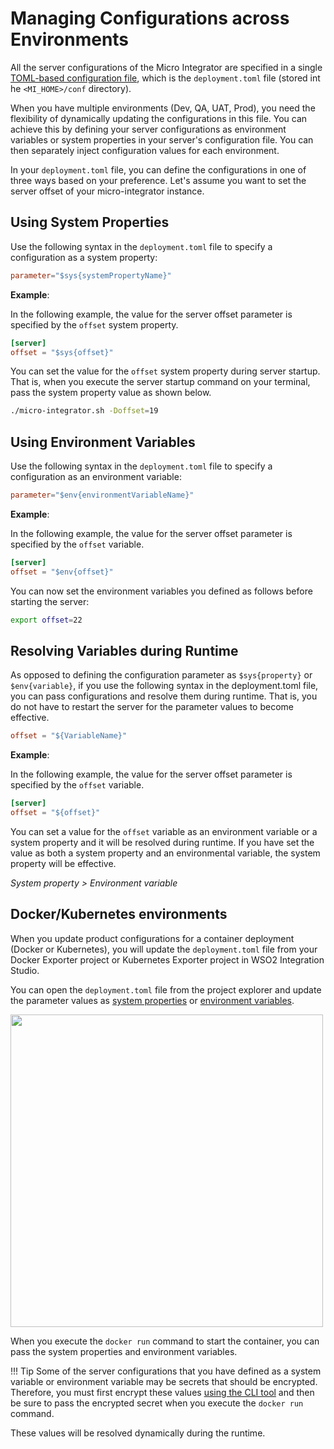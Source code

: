 # Managing Configurations across Environments

All the server configurations of the Micro Integrator are specified in a single
[TOML-based configuration file](../../references/config-catalog), which is the `deployment.toml` file (stored int he  `<MI_HOME>/conf` directory).

When you have multiple environments (Dev, QA, UAT, Prod), you need the flexibility of dynamically updating the configurations in this file. You can achieve this by defining your server configurations as environment variables or system properties in your server's configuration file. You can then separately inject configuration values for each environment.

In your `deployment.toml` file, you can define the configurations in one of three ways based on your preference.
Let's assume you want to set the server offset of your micro-integrator instance.

## Using System Properties

Use the following syntax in the `deployment.toml` file to specify a configuration as a system property:

```toml
parameter="$sys{systemPropertyName}"
```

**Example**:

In the following example, the value for the server offset parameter is specified by the `offset` system property.

```toml
[server]
offset = "$sys{offset}"
```

You can set the value for the `offset` system property during server startup. That is, when you execute the server startup command on your terminal, pass the system property value as shown below.

```bash
./micro-integrator.sh -Doffset=19
```

## Using Environment Variables

Use the following syntax in the `deployment.toml` file to specify a configuration as an environment variable:

```toml
parameter="$env{environmentVariableName}"
```

**Example**:

In the following example, the value for the server offset parameter is specified by the `offset` variable.

```toml
[server]
offset = "$env{offset}"
```

You can now set the environment variables you defined as follows before starting the server:

```bash
export offset=22
```

## Resolving Variables during Runtime

As opposed to defining the configuration parameter as `$sys{property}` or `$env{variable}`, if you use the following syntax in the deployment.toml file, you can pass configurations and resolve them during runtime. That is, you do not have to restart the server for the parameter values to become effective.

```toml
offset = "${VariableName}"
```

**Example**:

In the following example, the value for the server offset parameter is specified by the `offset` variable.

```toml
[server]
offset = "${offset}"
```

You can set a value for the `offset` variable as an environment variable or a system property and it will be resolved during runtime. If you have set the value as both a system property and an environmental variable, the system property will be effective.

*System property > Environment variable*

## Docker/Kubernetes environments

When you update product configurations for a container deployment (Docker or Kubernetes), you will update the `deployment.toml` file from your Docker Exporter project or Kubernetes Exporter project in WSO2 Integration Studio.

You can open the `deployment.toml` file from the project explorer and update the parameter values as [system properties](#system-properties) or [environment variables](#environment-variables).

<img src="../../assets/img/env-variable-support/k8s-project-deployment-file.img" width="500">

When you execute the `docker run` command to start the container, you can pass the system properties and environment variables.

!!! Tip
		Some of the server configurations that you have defined as a system variable or environment variable may be secrets that should be encrypted. Therefore, you must first encrypt these values [using the CLI tool](../../setup/security/encrypting_plain_text/#using-the-cli-tool) and then be sure to pass the encrypted secret when you execute the `docker run` command.

These values will be resolved dynamically during the runtime.

